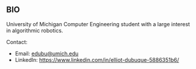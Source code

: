 ## BIO
University of Michigan Computer Engineering student with a large interest in algorithmic robotics.

Contact:
- Email: edubu@umich.edu
- LinkedIn: https://www.linkedin.com/in/elliot-dubuque-5886351b6/

<!---
edubu/edubu is a ✨ special ✨ repository because its `README.md` (this file) appears on your GitHub profile.
You can click the Preview link to take a look at your changes.
--->
